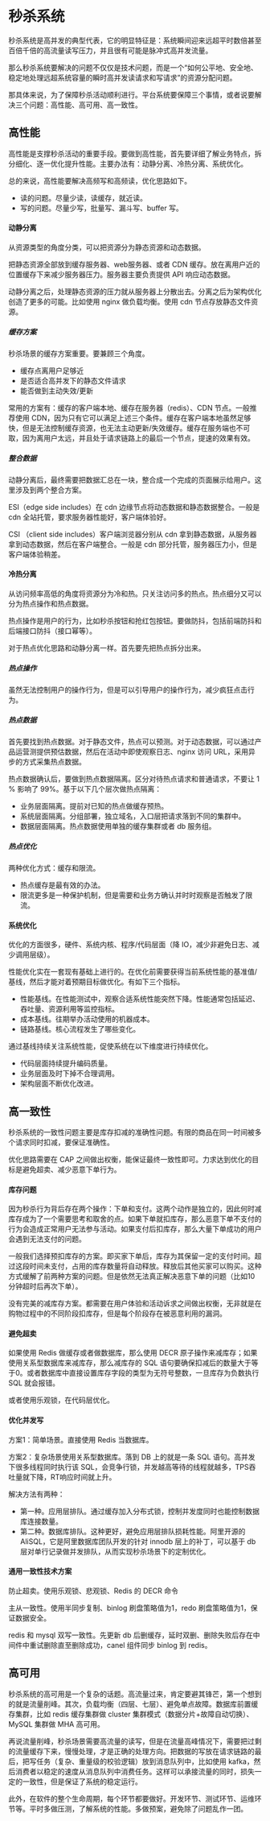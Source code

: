 # 秒杀系统

秒杀系统是高并发的典型代表，它的明显特征是：系统瞬间迎来远超平时数倍甚至百倍千倍的高流量读写压力，并且很有可能是脉冲式高并发流量。

那么秒杀系统要解决的问题不仅仅是技术问题，而是一个“如何公平地、安全地、稳定地处理远超系统容量的瞬时高并发读请求和写请求”的资源分配问题。

那具体来说，为了保障秒杀活动顺利进行。平台系统要保障三个事情，或者说要解决三个问题：高性能、高可用、高一致性。

## 高性能

高性能是支撑秒杀活动的重要手段。要做到高性能，首先要详细了解业务特点，拆分细化、逐一优化提升性能。主要办法有：动静分离、冷热分离、系统优化。

总的来说，高性能要解决高频写和高频读，优化思路如下。

- 读的问题。尽量少读，读缓存，就近读。
- 写的问题。尽量少写，批量写、漏斗写、buffer 写。



#### 动静分离

从资源类型的角度分类，可以把资源分为静态资源和动态数据。

把静态资源全部放到缓存服务器、web服务器、或者 CDN 缓存。放在离用户近的位置缓存下来减少服务器压力。服务器主要负责提供 API 响应动态数据。

动静分离之后，处理静态资源的压力就从服务器上分散出去。分离之后为架构优化创造了更多的可能。比如使用 nginx 做负载均衡。使用 cdn 节点存放静态文件资源。

##### 缓存方案

秒杀场景的缓存方案重要。要兼顾三个角度。

- 缓存点离用户足够近
- 是否适合高并发下的静态文件请求
- 能否做到主动失效/更新

常用的方案有：缓存的客户端本地、缓存在服务器（redis）、CDN 节点。一般推荐使用 CDN，因为只有它可以满足上述三个条件。缓存在客户端本地虽然足够快，但是无法控制缓存资源，也无法主动更新/失效缓存。缓存在服务端也不可取，因为离用户太远，并且处于请求链路上的最后一个节点，提速的效果有效。

##### 整合数据

动静分离后，最终需要把数据汇总在一块，整合成一个完成的页面展示给用户。这里涉及到两个整合方案。

ESI（edge side includes）在 cdn 边缘节点将动态数据和静态数据整合。一般是 cdn 全站托管，要求服务器性能好，客户端体验好。

CSI （client side includes）客户端浏览器分别从 cdn 拿到静态数据，从服务器拿到动态数据，然后在客户端整合。一般是 cdn 部分托管，服务器压力小，但是客户端体验稍差。





#### 冷热分离

从访问频率高低的角度将资源分为冷和热。只关注访问多的热点。热点细分又可以分为热点操作和热点数据。

热点操作是用户的行为，比如秒杀按钮和抢红包按钮。要做防抖，包括前端防抖和后端接口防抖（接口幂等）。

对于热点优化思路和动静分离一样。首先要先把热点拆分出来。

##### 热点操作

虽然无法控制用户的操作行为，但是可以引导用户的操作行为，减少疯狂点击行为。

##### 热点数据

首先要找到热点数据。对于静态文件，热点可以预测。对于动态数据，可以通过产品运营测提供预估数据，然后在活动中即使观察日志、nginx 访问 URL，采用异步的方式采集热点数据。

热点数据确认后，要做到热点数据隔离。区分对待热点请求和普通请求，不要让 1 % 影响了 99%。基于以下几个层次做热点隔离：

- 业务层面隔离。提前对已知的热点做缓存预热。
- 系统层面隔离。分组部署，独立域名，入口层把请求落到不同的集群中。
- 数据层面隔离。热点数据使用单独的缓存集群或者 db 服务组。



##### 热点优化

两种优化方式：缓存和限流。

- 热点缓存是最有效的办法。
- 限流更多是一种保护机制，但是需要和业务方确认并时时观察是否触发了限流。



#### 系统优化

优化的方面很多，硬件、系统内核、程序/代码层面（降 IO，减少非避免日志、减少调用层级）。

性能优化实在一套现有基础上进行的。在优化前需要获得当前系统性能的基准值/基线，然后才能对着预期目标做优化。有如下三个指标。

- 性能基线。在性能测试中，观察合适系统性能突然下降。性能通常包括延迟、吞吐量、资源利用等监控指标。
- 成本基线。往期举办活动使用的机器成本。
- 链路基线。核心流程发生了哪些变化。

通过基线持续关注系统性能，促使系统在以下维度进行持续优化。

- 代码层面持续提升编码质量。
- 业务层面及时下掉不合理调用。
- 架构层面不断优化改进。



## 高一致性

秒杀系统的一致性问题主要是库存扣减的准确性问题。有限的商品在同一时间被多个请求同时扣减，要保证准确性。

优化思路需要在 CAP 之间做出权衡，能保证最终一致性即可。力求达到优化的目标是避免超卖、减少恶意下单行为。

#### 库存问题

因为秒杀行为背后存在两个操作：下单和支付。这两个动作是独立的，因此何时减库存成为了一个需要思考和取舍的点。如果下单就扣库存，那么恶意下单不支付的行为会造成正常用户无法参与活动。如果支付后扣库存，那么大量下单成功的用户会遇到无法支付的问题。

一般我们选择预扣库存的方案。即买家下单后，库存为其保留一定的支付时间。超过这段时间未支付，占用的库存数量将自动释放。释放后其他买家可以购买。这种方式缓解了前两种方案的问题。但是依然无法真正解决恶意下单的问题（比如10分钟超时后再次下单）。

没有完美的减库存方案。都需要在用户体验和活动诉求之间做出权衡，无非就是在购物过程中的不同阶段扣库存，但是每个阶段存在被恶意利用的漏洞。



#### 避免超卖

如果使用 Redis 做缓存或者做数据库，那么使用 DECR 原子操作来减库存；如果使用关系型数据库来减库存，那么减库存的 SQL 语句要确保扣减后的数量大于等于0。或者数据库中直接设置库存字段的类型为无符号整数，一旦库存为负数执行 SQL 就会报错。

或者使用乐观锁，在代码层优化。



#### 优化并发写

方案1：简单场景。直接使用 Redis 当数据库。

方案2：复杂场景使用关系型数据库。落到 DB 上的就是一条 SQL 语句。高并发下很多线程同时执行该 SQL，会竞争行锁，并发越高等待的线程就越多，TPS吞吐量就下降，RT响应时间就上升。

解决方法有两种：

- 第一种。应用层排队。通过缓存加入分布式锁，控制并发度同时也能控制数据库连接数量。
- 第二种。数据库排队。这种更好，避免应用层排队损耗性能。阿里开源的 AliSQL，它是阿里数据库团队开发的针对 innodb 层上的补丁，可以基于 db 层对单行记录做并发排队，从而实现秒杀场景下的定制优化。



#### 通用一致性技术方案

防止超卖。使用乐观锁、悲观锁、Redis 的 DECR 命令

主从一致性。使用半同步复制、binlog 刷盘策略值为1，redo 刷盘策略值为1，保证数据安全。

redis 和 mysql 双写一致性。先更新 db 后删缓存，延时双删、删除失败后存在中间件中重试删除直至删除成功，canel 组件同步 binlog 到 redis。



## 高可用

秒杀系统的高可用是一个复杂的话题。高流量过来，肯定要避其锋芒，第一个想到的就是流量削峰。其次，负载均衡（四层、七层）、避免单点故障。数据库前置缓存集群，比如 redis 缓存集群做 cluster 集群模式（数据分片+故障自动切换）、MySQL 集群做 MHA 高可用。

再说流量削峰，秒杀场景需要高流量的读写，但是在流量高峰情况下，需要把过剩的流量缓存下来，慢慢处理，才是正确的处理方向。把数据的写放在请求链路的最后，把写任务（复杂、重量级的校验逻辑）放到消息队列中，比如使用 kafka，然后消费者以稳定的速度从消息队列中消费任务。这样可以承接流量的同时，损失一定的一致性，但是保证了系统的稳定运行。

此外，在软件的整个生命周期，每个环节都要做好。开发环节、测试环节、运维环节等。平时多做压测，了解系统的性能。多做预案，避免除了问题乱作一团。
